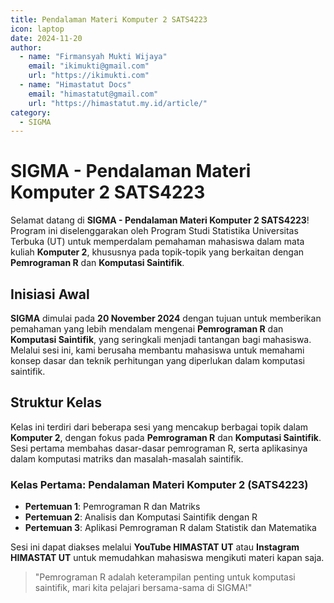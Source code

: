 ```yaml
--- 
title: Pendalaman Materi Komputer 2 SATS4223
icon: laptop
date: 2024-11-20
author:
  - name: "Firmansyah Mukti Wijaya"
    email: "ikimukti@gmail.com"
    url: "https://ikimukti.com"
  - name: "Himastatut Docs"
    email: "himastatut@gmail.com"
    url: "https://himastatut.my.id/article/"
category:
  - SIGMA
--- 
```


# SIGMA - Pendalaman Materi Komputer 2 SATS4223

Selamat datang di **SIGMA - Pendalaman Materi Komputer 2 SATS4223**! Program ini diselenggarakan oleh Program Studi Statistika Universitas Terbuka (UT) untuk memperdalam pemahaman mahasiswa dalam mata kuliah **Komputer 2**, khususnya pada topik-topik yang berkaitan dengan **Pemrograman R** dan **Komputasi Saintifik**.

## Inisiasi Awal
**SIGMA** dimulai pada **20 November 2024** dengan tujuan untuk memberikan pemahaman yang lebih mendalam mengenai **Pemrograman R** dan **Komputasi Saintifik**, yang seringkali menjadi tantangan bagi mahasiswa. Melalui sesi ini, kami berusaha membantu mahasiswa untuk memahami konsep dasar dan teknik perhitungan yang diperlukan dalam komputasi saintifik.

## Struktur Kelas
Kelas ini terdiri dari beberapa sesi yang mencakup berbagai topik dalam **Komputer 2**, dengan fokus pada **Pemrograman R** dan **Komputasi Saintifik**. Sesi pertama membahas dasar-dasar pemrograman R, serta aplikasinya dalam komputasi matriks dan masalah-masalah saintifik.

### Kelas Pertama: **Pendalaman Materi Komputer 2 (SATS4223)**

- **Pertemuan 1**: Pemrograman R dan Matriks
- **Pertemuan 2**: Analisis dan Komputasi Saintifik dengan R
- **Pertemuan 3**: Aplikasi Pemrograman R dalam Statistik dan Matematika

Sesi ini dapat diakses melalui **YouTube HIMASTAT UT** atau **Instagram HIMASTAT UT** untuk memudahkan mahasiswa mengikuti materi kapan saja.

> "Pemrograman R adalah keterampilan penting untuk komputasi saintifik, mari kita pelajari bersama-sama di SIGMA!"


<GitContributors />
<GitChangelog />